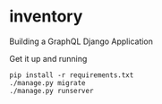 # inventory
Building a GraphQL Django Application

Get it up and running

```
pip install -r requirements.txt
./manage.py migrate
./manage.py runserver
```
